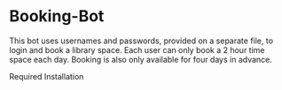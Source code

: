 # Booking-Bot

This bot uses usernames and passwords, provided on a separate file, to login and book a library space. Each user can only book a 2 hour time space each day. Booking is also only available for four days in advance.

Required Installation
